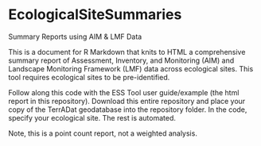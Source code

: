 # EcologicalSiteSummaries
Summary Reports using AIM & LMF Data

This is a document for R Markdown that knits to HTML a comprehensive summary report of Assessment, Inventory, and Monitoring (AIM) and Landscape Monitoring Framework (LMF) data across ecological sites. This tool requires ecological sites to be pre-identified. 

Follow along this code with the ESS Tool user guide/example (the html report in this repository). 
Download this entire repository and place your copy of the TerrADat geodatabase into the repository folder. 
In the code, specify your ecological site. 
The rest is automated. 

Note, this is a point count report, not a weighted analysis.  
